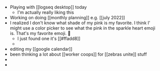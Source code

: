 - Playing with [[logseq desktop]] today
	- I'm actually really liking this
- Working on doing [[monthly planning]] e.g. [[july 2022]]
- I realized I don't know what shade of my pink is my favorite. I think I' might use a color picker to see what the pink in the sparkle heart emoji is. That's my favorite emoji. 💖
	- I just found one it's [[#ffadd8]]
	-
- editing my [[google calendar]]
- been thinking a lot about [[worker coops]] for [[zebras unite]] stuff
-
-